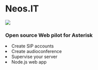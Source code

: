 # Neos.IT
<img src="https://github.com/BinaryBenji/Neos.IT/blob/master/web/public/img/favicon.ico"/> 

<h3> Open source Web pilot for Asterisk </h3>
<li> Create SIP accounts </li>
<li> Create audioconference </li>
<li> Supervise your server </li>
<li> Node.js web app </li>

